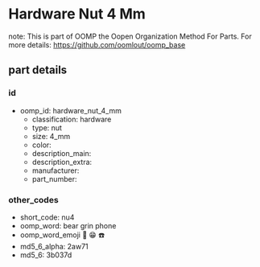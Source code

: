 # Hardware Nut 4 Mm  

note: This is part of OOMP the Oopen Organization Method For Parts. For more details: https://github.com/oomlout/oomp_base

##  part details





### id
* oomp_id: hardware_nut_4_mm
  * classification: hardware
  * type: nut
  * size: 4_mm
  * color: 
  * description_main: 
  * description_extra: 
  * manufacturer: 
  * part_number: 

### other_codes
* short_code: nu4
* oomp_word: bear grin phone
* oomp_word_emoji :bear: :grin: :phone:
* md5_6_alpha: 2aw71
* md5_6: 3b037d